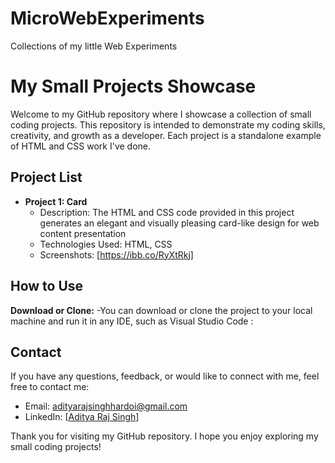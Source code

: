 # MicroWebExperiments
Collections of my little Web Experiments


# My Small Projects Showcase

Welcome to my GitHub repository where I showcase a collection of small coding projects. This repository is intended to demonstrate my coding skills, creativity, and growth as a developer. Each project is a standalone example of HTML and CSS work I've done.

## Project List

- **Project 1: Card**
  - Description: The HTML and CSS code provided in this project generates an elegant and visually pleasing card-like design for web content presentation
  - Technologies Used: HTML, CSS
  - Screenshots: [https://ibb.co/RyXtRkj]



## How to Use

**Download or Clone:**
   -You can download or clone the project to your local machine and run it in any IDE, such as Visual Studio Code :



## Contact

If you have any questions, feedback, or would like to connect with me, feel free to contact me:

- Email: adityarajsinghhardoi@gmail.com
- LinkedIn: [[Aditya Raj Singh](https://www.linkedin.com/in/aditya-raj-singh-a347221a3/)]


Thank you for visiting my GitHub repository. I hope you enjoy exploring my small coding projects!
